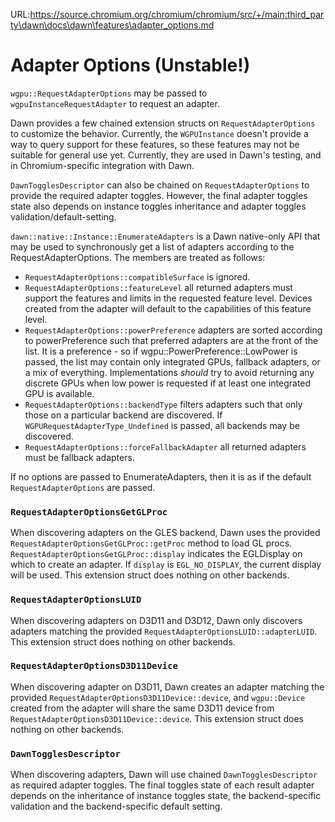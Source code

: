 URL:https://source.chromium.org/chromium/chromium/src/+/main:third_party\dawn\docs\dawn\features\adapter_options.md
# Adapter Options (Unstable!)

`wgpu::RequestAdapterOptions` may be passed to `wgpuInstanceRequestAdapter` to request an adapter.

Dawn provides a few chained extension structs on `RequestAdapterOptions` to customize the behavior.
Currently, the `WGPUInstance` doesn't provide a way to query support for these features, so these
features may not be suitable for general use yet. Currently, they are used in Dawn's testing, and
in Chromium-specific integration with Dawn.

`DawnTogglesDescriptor` can also be chained on `RequestAdapterOptions` to provide the required adapter toggles. However, the final adapter toggles state also depends on instance toggles inheritance and adapter toggles validation/default-setting.

`dawn::native::Instance::EnumerateAdapters` is a Dawn native-only API that may be used to synchronously
get a list of adapters according to the RequestAdapterOptions. The members are treated as follows:
 - `RequestAdapterOptions::compatibleSurface` is ignored.
 - `RequestAdapterOptions::featureLevel` all returned adapters must support the features and limits in the requested feature level. Devices created from the adapter will default to the capabilities of this feature level.
 - `RequestAdapterOptions::powerPreference` adapters are sorted according to powerPreference such that
   preferred adapters are at the front of the list. It is a preference - so if
  wgpu::PowerPreference::LowPower is passed, the list may contain only integrated GPUs, fallback adapters, or a mix of everything. Implementations *should* try to avoid returning any discrete GPUs when low power is requested if at least one integrated GPU is available.
 - `RequestAdapterOptions::backendType` filters adapters such that only those on a particular backend are discovered. If `WGPURequestAdapterType_Undefined` is passed, all backends may be discovered.
 - `RequestAdapterOptions::forceFallbackAdapter` all returned adapters must be fallback adapters.

If no options are passed to EnumerateAdapters, then it is as if the default `RequestAdapterOptions` are passed.

### `RequestAdapterOptionsGetGLProc`

When discovering adapters on the GLES backend, Dawn uses the provided `RequestAdapterOptionsGetGLProc::getProc` method to load GL procs. `RequestAdapterOptionsGetGLProc::display` indicates the EGLDisplay on which to create an adapter. If `display` is `EGL_NO_DISPLAY`, the current display will be used. This extension struct does nothing on other backends.

### `RequestAdapterOptionsLUID`

When discovering adapters on D3D11 and D3D12, Dawn only discovers adapters matching the provided `RequestAdapterOptionsLUID::adapterLUID`. This extension struct does nothing on other backends.

### `RequestAdapterOptionsD3D11Device`

When discovering adapter on D3D11, Dawn creates an adapter matching the provided `RequestAdapterOptionsD3D11Device::device`, and `wgpu::Device` created from the adapter will share the same D3D11 device from `RequestAdapterOptionsD3D11Device::device`. This extension struct does nothing on other backends.

### `DawnTogglesDescriptor`

When discovering adapters, Dawn will use chained `DawnTogglesDescriptor` as required adapter
toggles. The final toggles state of each result adapter depends on the inheritance of instance
toggles state, the backend-specific validation and the backend-specific default setting.
